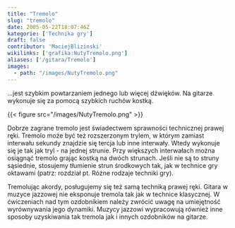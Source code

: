 ```yaml
---
title: "Tremolo"
slug: "tremolo"
date: 2005-05-22T18:07:46Z
kategorie: ['Technika gry']
draft: false
contributor: 'MaciejBlizinski'
wikilinks: ['grafika:NutyTremolo.png']
aliases: ['/gitara/Tremolo']
images:
  - path: "/images/NutyTremolo.png"
---
```

...jest szybkim powtarzaniem jednego lub więcej dźwięków. Na gitarze
wykonuje się za pomocą szybkich ruchów kostką.

{{< figure src="/images/NutyTremolo.png" >}}

Dobrze zagrane tremolo jest świadectwem sprawności technicznej prawej
ręki. Tremolo może być też rozszerzonym trylem, w którym zamiast
interwału sekundy znajdzie się tercja lub inne interwały. Wtedy wykonuje
się je tak jak tryl - na jednej strunie. Przy większych interwałach
można osiągnąć tremolo grając kostką na dwóch strunach. Jeśli nie są to
struny sąsiednie, stosujemy tłumienie strun środkowych tak, jak w
technice gry oktawami (patrz: rozdział pt. Różne rodzaje techniki gry).

Tremolując akordy, posługujemy się też samą techniką prawej ręki. Gitara
w muzyce jazzowej nie eksponuje tremola tak jak w technice klasycznej. W
ćwiczeniach nad tym ozdobnikiem należy zwrócić uwagę na umiejętność
wyrównywania jego dynamiki. Muzycy jazzowi wypracowują również inne
sposoby uzyskiwania tak tremola jak i innych ozdobników na gitarze.

